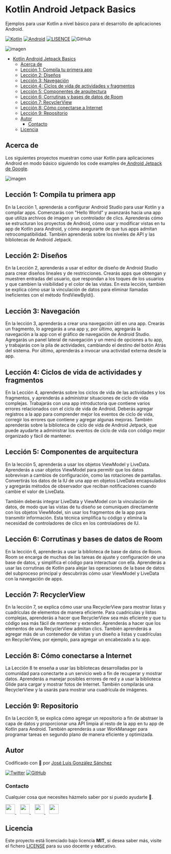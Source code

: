 # Kotlin Android Jetpack Basics

Ejemplos para usar Kotlin a nivel básico para el desarrollo de aplicaciones Android.

[![Kotlin](https://img.shields.io/badge/Code-Kotlin-blueviolet)](https://kotlinlang.org/)
[![Android](https://img.shields.io/badge/Code-Android-green)](https://developer.android.com/jetpack)
[![LISENCE](https://img.shields.io/badge/Lisence-MIT-green)]()
![GitHub](https://img.shields.io/github/last-commit/joseluisgs/Kotlin-Android-Jetpack-Basics)

![imagen](./images/logo.png)

- [Kotlin Android Jetpack Basics](#kotlin-android-jetpack-basics)
  - [Acerca de](#acerca-de)
  - [Lección 1: Compila tu primera app](#lección-1-compila-tu-primera-app)
  - [Lección 2: Diseños](#lección-2-diseños)
  - [Lección 3: Navegación](#lección-3-navegación)
  - [Lección 4: Ciclos de vida de actividades y fragmentos](#lección-4-ciclos-de-vida-de-actividades-y-fragmentos)
  - [Lección 5: Componentes de arquitectura](#lección-5-componentes-de-arquitectura)
  - [Lección 6: Corrutinas y bases de datos de Room](#lección-6-corrutinas-y-bases-de-datos-de-room)
  - [Lección 7: RecyclerView](#lección-7-recyclerview)
  - [Lección 8: Cómo conectarse a Internet](#lección-8-cómo-conectarse-a-internet)
  - [Lección 9: Repositorio](#lección-9-repositorio)
  - [Autor](#autor)
    - [Contacto](#contacto)
  - [Licencia](#licencia)

## Acerca de
Los siguientes proyectos muestran como usar Kotlin para aplicaciones Android en modo básico siguiendo los code examples de[ Android Jetpack de Google](https://developer.android.com/courses/kotlin-android-fundamentals/toc).

![imagen](./images/android-advanced-topics.svg)

## Lección 1: Compila tu primera app
En la Lección 1, aprenderás a configurar Android Studio para usar Kotlin y a compilar apps. Comenzarás con "Hello World" y avanzarás hacia una app que utiliza archivos de imagen y un controlador de clics. Aprenderás cómo se estructuran los proyectos de Android, cómo usar y modificar vistas en tu app de Kotlin para Android, y cómo asegurarte de que tus apps admitan retrocompatibilidad. También aprenderás sobre los niveles de API y las bibliotecas de Android Jetpack.

## Lección 2: Diseños
En la Lección 2, aprenderás a usar el editor de diseño de Android Studio para crear diseños lineales y de restricciones. Crearás apps que obtengan y muestren entradas del usuario, que respondan a los toques de los usuarios y que cambien la visibilidad y el color de las vistas. En esta lección, también se explica cómo usar la vinculación de datos para eliminar llamadas ineficientes con el método findViewById().

## Lección 3: Navegación
En la lección 3, aprenderás a crear una navegación útil en una app. Crearás un fragmento, lo agregarás a una app y, por último, agregarás la navegación a la app con el gráfico de navegación de Android Studio. Agregarás un panel lateral de navegación y un menú de opciones a tu app, y trabajarás con la pila de actividades, cambiando el destino del botón Atrás del sistema. Por último, aprenderás a invocar una actividad externa desde la app.

## Lección 4: Ciclos de vida de actividades y fragmentos
En la Lección 4, aprenderás sobre los ciclos de vida de las actividades y los fragmentos, y aprenderás a administrar situaciones de ciclo de vida complejas. Trabajarás con una app introductoria que contiene varios errores relacionados con el ciclo de vida de Android. Deberás agregar registros a la app para comprender mejor los eventos de ciclo de vida, corregir los errores que contiene y agregar algunas mejoras. También aprenderás sobre la biblioteca de ciclo de vida de Android Jetpack, que puede ayudarte a administrar los eventos de ciclo de vida con código mejor organizado y fácil de mantener.

## Lección 5: Componentes de arquitectura
En la lección 5, aprenderás a usar los objetos ViewModel y LiveData. Aprenderás a usar objetos ViewModel para permitir que los datos sobrevivan a cambios de configuración, como las rotaciones de pantallas. Convertirás los datos de la IU de una app en objetos LiveData encapsulados y agregarás métodos de observador que reciban notificaciones cuando cambie el valor de LiveData.

También deberás integrar LiveData y ViewModel con la vinculación de datos, de modo que las vistas de tu diseño se comuniquen directamente con los objetos ViewModel, sin usar los fragmentos de la app para transmitir información. Esta técnica simplifica tu código y elimina la necesidad de controladores de clics en los controladores de IU.

## Lección 6: Corrutinas y bases de datos de Room
En la lección 6, aprenderás a usar la biblioteca de base de datos de Room. Room se encarga de muchas de las tareas de ajuste y configuración de una base de datos, y simplifica el código para interactuar con ella. Aprenderás a usar las corrutinas de Kotlin para alejar las operaciones de la base de datos del subproceso principal y descubrirás cómo usar ViewModel y LiveData con la navegación de apps.

## Lección 7: RecyclerView
En la lección 7, se explica cómo usar una RecyclerView para mostrar listas y cuadrículas de elementos de manera eficiente. Para cuadrículas y listas complejas, aprenderás a hacer que RecyclerView sea más eficiente y que tu código sea más fácil de mantener y extender. Aprenderás a hacer que los elementos de una RecyclerView admitan clics. También aprenderás a agregar más de un contenedor de vistas y un diseño a listas y cuadrículas en RecyclerView, por ejemplo, para agregar un encabezado a tu app.

## Lección 8: Cómo conectarse a Internet
La Lección 8 te enseña a usar las bibliotecas desarrolladas por la comunidad para conectarte a un servicio web a fin de recuperar y mostrar datos. Aprenderás a manejar posibles errores de red y a usar la biblioteca Glide para cargar y mostrar fotos de Internet. También compilarás una RecyclerView y la usarás para mostrar una cuadrícula de imágenes.

## Lección 9: Repositorio
En la Lección 9, se explica cómo agregar un repositorio a fin de abstraer la capa de datos y proporcionar una API limpia al resto de la app en tu app de Kotlin para Android. También aprenderás a usar WorkManager para programar tareas en segundo plano de manera eficiente y optimizada.




## Autor

Codificado con :sparkling_heart: por [José Luis González Sánchez](https://twitter.com/joseluisgonsan)

[![Twitter](https://img.shields.io/twitter/follow/joseluisgonsan?style=social)](https://twitter.com/joseluisgonsan)
[![GitHub](https://img.shields.io/github/followers/joseluisgs?style=social)](https://github.com/joseluisgs)

### Contacto

<p>
  Cualquier cosa que necesites házmelo saber por si puedo ayudarte 💬.
</p>
<p>
    <a href="https://twitter.com/joseluisgonsan" target="_blank">
        <img src="https://i.imgur.com/U4Uiaef.png" 
    height="30">
    </a> &nbsp;&nbsp;
    <a href="https://github.com/joseluisgs" target="_blank">
        <img src="https://distreau.com/github.svg" 
    height="30">
    </a> &nbsp;&nbsp;
    <a href="https://www.linkedin.com/in/joseluisgonsan" target="_blank">
        <img src="https://upload.wikimedia.org/wikipedia/commons/thumb/c/ca/LinkedIn_logo_initials.png/768px-LinkedIn_logo_initials.png" 
    height="30">
    </a>  &nbsp;&nbsp;
    <a href="https://joseluisgs.github.io/" target="_blank">
        <img src="https://joseluisgs.github.io/img/favicon.png" 
    height="30">
    </a>
</p>

## Licencia

Este proyecto está licenciado bajo licencia **MIT**, si desea saber más, visite el fichero [LICENSE](./LICENSE) para su
uso docente y educativo.
